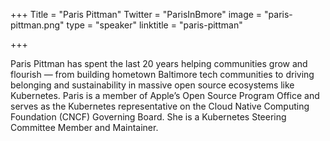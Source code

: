 +++
Title = "Paris Pittman"
Twitter = "ParisInBmore"
image = "paris-pittman.png"
type = "speaker"
linktitle = "paris-pittman"

+++


Paris Pittman has spent the last 20 years helping communities grow and flourish — from building hometown Baltimore tech communities to driving belonging and sustainability in massive open source ecosystems like Kubernetes. Paris is a member of Apple’s Open Source Program Office and serves as the Kubernetes representative on the Cloud Native Computing Foundation (CNCF) Governing Board. She is a Kubernetes Steering Committee Member and Maintainer.